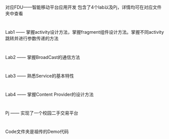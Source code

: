#
对应FDU——智能移动平台应用开发
包含了4个lab以及Pj，详情均可在对应文件夹中查看
#
Lab1 —— 掌握activity设计方法，掌握fragment组件设计方法。掌握不同activity跳转并进行参数传递的方法
#
Lab2 —— 掌握BroadCast的通信方法
#
Lab3 —— 熟悉Service的基本特性
#
Lab4 —— 掌握Content Provider的设计方法
#
Pj —— 实现了一个校园二手交易平台
#
Code文件夹是祖传的Demo代码
